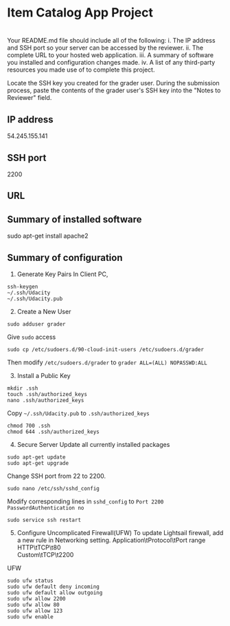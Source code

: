 # Item Catalog App Project



# 
Your README.md file should include all of the following:
i. The IP address and SSH port so your server can be accessed by the reviewer.
ii. The complete URL to your hosted web application.
iii. A summary of software you installed and configuration changes made.
iv. A list of any third-party resources you made use of to complete this project.


Locate the SSH key you created for the grader user.
During the submission process, paste the contents of the grader user's SSH key into the "Notes to Reviewer" field.


## IP address
54.245.155.141

## SSH port
2200

## URL

## Summary of installed software

sudo apt-get install apache2



## Summary of configuration




1. Generate Key Pairs
In Client PC,
```
ssh-keygen
~/.ssh/Udacity
~/.ssh/Udacity.pub
```

2. Create a New User
```
sudo adduser grader
```
Give `sudo` access
```
sudo cp /etc/sudoers.d/90-cloud-init-users /etc/sudoers.d/grader
```
Then modify `/etc/sudoers.d/grader` to
`grader ALL=(ALL) NOPASSWD:ALL`

3. Install a Public Key
```
mkdir .ssh
touch .ssh/authorized_keys
nano .ssh/authorized_keys
```
Copy `~/.ssh/Udacity.pub` to `.ssh/authorized_keys`
```
chmod 700 .ssh
chmod 644 .ssh/authorized_keys
```

4. Secure Server
Update all currently installed packages
```
sudo apt-get update
sudo apt-get upgrade
```
Change SSH port from 22 to 2200.
```
sudo nano /etc/ssh/sshd_config
```
Modify corresponding lines in `sshd_config` to
`
Port 2200
PasswordAuthentication no
`
```
sudo service ssh restart
```

5. Configure Uncomplicated Firewall(UFW)
To update Lightsail firewall, add a new rule in Networking setting.
Application\tProtocol\tPort range	
HTTP\tTCP\t80	
Custom\tTCP\t2200

UFW
```
sudo ufw status
sudo ufw default deny incoming
sudo ufw default allow outgoing
sudo ufw allow 2200
sudo ufw allow 80
sudo ufw allow 123
sudo ufw enable
```
